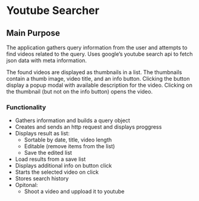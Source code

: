 # Youtube Searcher

## Main Purpose

The application gathers query information from the user and attempts to find videos related to
the query. Uses google’s youtube search api to fetch json data with meta information.

The found videos are displayed as thumbnails in a list. The thumbnails contain a thumb image, video title, and an info button. Clicking the button display a popup modal with available description for the video.
Clicking on the thumbnail (but not on the info button) opens the video.

### Functionality 

* Gathers information and builds a query object
* Creates and sends an http request and displays proggress
* Displays result as list:
	* Sortable by date, title, video length
	* Editable (remove items from the list)
	* Save the edited list
* Load results from a save list
* Displays additional info on button click
* Starts the selected video on click
* Stores search history
* Opitonal:
	* Shoot a video and uppload it to youtube